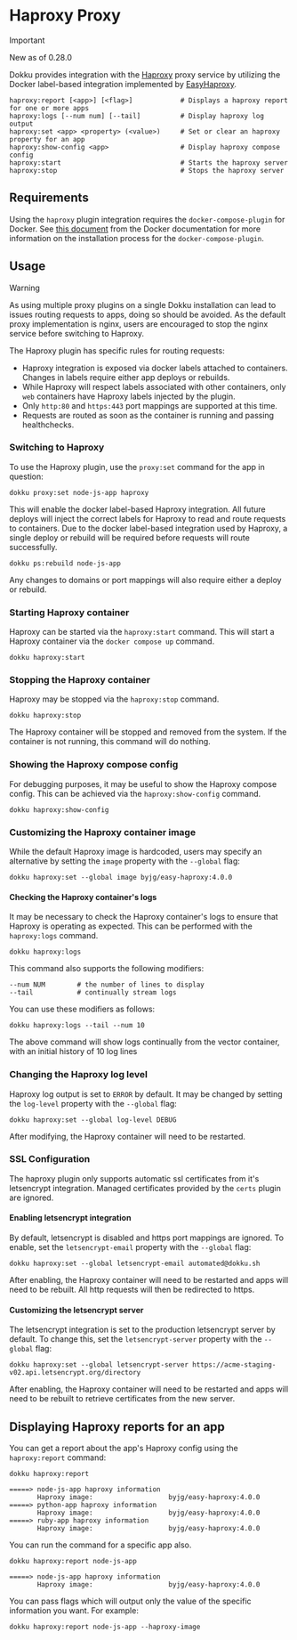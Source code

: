 # Haproxy Proxy

> [!IMPORTANT]
> New as of 0.28.0

Dokku provides integration with the [Haproxy](http://www.haproxy.org) proxy service by utilizing the Docker label-based integration implemented by [EasyHaproxy](https://github.com/byjg/docker-easy-haproxy).

```
haproxy:report [<app>] [<flag>]            # Displays a haproxy report for one or more apps
haproxy:logs [--num num] [--tail]          # Display haproxy log output
haproxy:set <app> <property> (<value>)     # Set or clear an haproxy property for an app
haproxy:show-config <app>                  # Display haproxy compose config
haproxy:start                              # Starts the haproxy server
haproxy:stop                               # Stops the haproxy server
```

## Requirements

Using the `haproxy` plugin integration requires the `docker-compose-plugin` for Docker. See [this document](https://docs.docker.com/compose/install/) from the Docker documentation for more information on the installation process for the `docker-compose-plugin`.

## Usage

> [!WARNING]
> As using multiple proxy plugins on a single Dokku installation can lead to issues routing requests to apps, doing so should be avoided. As the default proxy implementation is nginx, users are encouraged to stop the nginx service before switching to Haproxy.

The Haproxy plugin has specific rules for routing requests:

- Haproxy integration is exposed via docker labels attached to containers. Changes in labels require either app deploys or rebuilds.
- While Haproxy will respect labels associated with other containers, only `web` containers have Haproxy labels injected by the plugin.
- Only `http:80` and `https:443` port mappings are supported at this time.
- Requests are routed as soon as the container is running and passing healthchecks.

### Switching to Haproxy

To use the Haproxy plugin, use the `proxy:set` command for the app in question:

```shell
dokku proxy:set node-js-app haproxy
```

This will enable the docker label-based Haproxy integration. All future deploys will inject the correct labels for Haproxy to read and route requests to containers. Due to the docker label-based integration used by Haproxy, a single deploy or rebuild will be required before requests will route successfully.

```shell
dokku ps:rebuild node-js-app
```

Any changes to domains or port mappings will also require either a deploy or rebuild.

### Starting Haproxy container

Haproxy can be started via the `haproxy:start` command. This will start a Haproxy container via the `docker compose up` command.

```shell
dokku haproxy:start
```

### Stopping the Haproxy container

Haproxy may be stopped via the `haproxy:stop` command.

```shell
dokku haproxy:stop
```

The Haproxy container will be stopped and removed from the system. If the container is not running, this command will do nothing.

### Showing the Haproxy compose config

For debugging purposes, it may be useful to show the Haproxy compose config. This can be achieved via the `haproxy:show-config` command.

```shell
dokku haproxy:show-config
```

### Customizing the Haproxy container image

While the default Haproxy image is hardcoded, users may specify an alternative by setting the `image` property with the `--global` flag:

```shell
dokku haproxy:set --global image byjg/easy-haproxy:4.0.0
```

#### Checking the Haproxy container's logs

It may be necessary to check the Haproxy container's logs to ensure that Haproxy is operating as expected. This can be performed with the `haproxy:logs` command.

```shell
dokku haproxy:logs
```

This command also supports the following modifiers:

```shell
--num NUM        # the number of lines to display
--tail           # continually stream logs
```

You can use these modifiers as follows:

```shell
dokku haproxy:logs --tail --num 10
```

The above command will show logs continually from the vector container, with an initial history of 10 log lines

### Changing the Haproxy log level

Haproxy log output is set to `ERROR` by default. It may be changed by setting the `log-level` property with the `--global` flag:

```shell
dokku haproxy:set --global log-level DEBUG
```

After modifying,  the Haproxy container will need to be restarted.

### SSL Configuration

The haproxy plugin only supports automatic ssl certificates from it's letsencrypt integration. Managed certificates provided by the `certs` plugin are ignored.

#### Enabling letsencrypt integration

By default, letsencrypt is disabled and https port mappings are ignored. To enable, set the `letsencrypt-email` property with the `--global` flag:

```shell
dokku haproxy:set --global letsencrypt-email automated@dokku.sh
```

After enabling, the Haproxy container will need to be restarted and apps will need to be rebuilt. All http requests will then be redirected to https.

#### Customizing the letsencrypt server

The letsencrypt integration is set to the production letsencrypt server by default. To change this, set the `letsencrypt-server` property with the `--global` flag:

```shell
dokku haproxy:set --global letsencrypt-server https://acme-staging-v02.api.letsencrypt.org/directory
```

After enabling, the Haproxy container will need to be restarted and apps will need to be rebuilt to retrieve certificates from the new server.

## Displaying Haproxy reports for an app

You can get a report about the app's Haproxy config using the `haproxy:report` command:

```shell
dokku haproxy:report
```

```
=====> node-js-app haproxy information
       Haproxy image:                   byjg/easy-haproxy:4.0.0
=====> python-app haproxy information
       Haproxy image:                   byjg/easy-haproxy:4.0.0
=====> ruby-app haproxy information
       Haproxy image:                   byjg/easy-haproxy:4.0.0
```

You can run the command for a specific app also.

```shell
dokku haproxy:report node-js-app
```

```
=====> node-js-app haproxy information
       Haproxy image:                   byjg/easy-haproxy:4.0.0
```

You can pass flags which will output only the value of the specific information you want. For example:

```shell
dokku haproxy:report node-js-app --haproxy-image
```

